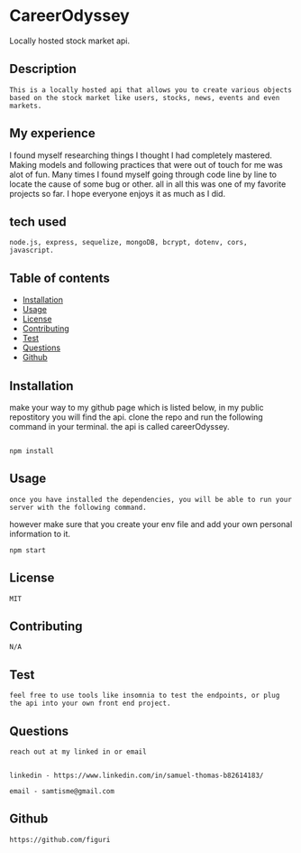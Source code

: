 # CareerOdyssey
Locally hosted stock market api. 

## Description
```
This is a locally hosted api that allows you to create various objects based on the stock market like users, stocks, news, events and even markets. 

```
## My experience

I found myself researching things I thought I had completely mastered. Making models and following practices that were out of touch for me was alot of fun. Many times I found myself going through code line by line to locate the cause of some bug or other. all in all this was one of my favorite projects so far. I hope everyone enjoys it as much as I did.

## tech used
```
node.js, express, sequelize, mongoDB, bcrypt, dotenv, cors, javascript.

```


## Table of contents 

- [Installation](#installation)
- [Usage](#usage)
- [License](#license)
- [Contributing](#contributing)
- [Test](#test)
- [Questions](#questions)
- [Github](#github)

## Installation

make your way to my github page which is listed below, in my public repostitory you will find the api. clone the repo and run the following command in your terminal. 
the api is called careerOdyssey.
```

npm install
```

## Usage
```
once you have installed the dependencies, you will be able to run your server with the following command. 
```
however make sure that you create your env file and add your own personal information to it. 
```
npm start
```

## License
```
MIT
```

## Contributing
```
N/A
```

## Test
```
feel free to use tools like insomnia to test the endpoints, or plug the api into your own front end project. 

```

## Questions
```
reach out at my linked in or email 


linkedin - https://www.linkedin.com/in/samuel-thomas-b82614183/

email - samtisme@gmail.com

```

## Github
```
https://github.com/figuri
